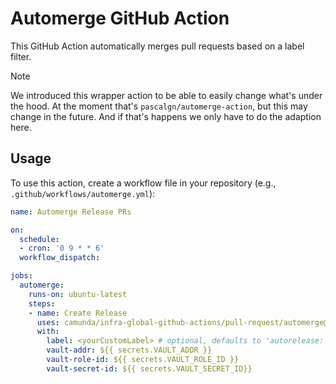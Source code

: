 # Automerge GitHub Action

This GitHub Action automatically merges pull requests based on a label filter.

> [!NOTE]
> We introduced this wrapper action to be able to easily change what's under the hood.
> At the moment that's `pascalgn/automerge-action`, but this may change in the future.
> And if that's happens we only have to do the adaption here.

## Usage

To use this action, create a workflow file in your repository (e.g., `.github/workflows/automerge.yml`):

```yaml
name: Automerge Release PRs

on:
  schedule:
  - cron: '0 9 * * 6'
  workflow_dispatch:

jobs:
  automerge:
    runs-on: ubuntu-latest
    steps:
    - name: Create Release
      uses: camunda/infra-global-github-actions/pull-request/automerge@main
      with:
        label: <yourCustomLabel> # optional, defaults to 'autorelease: pending'
        vault-addr: ${{ secrets.VAULT_ADDR }}
        vault-role-id: ${{ secrets.VAULT_ROLE_ID }}
        vault-secret-id: ${{ secrets.VAULT_SECRET_ID}}
```
